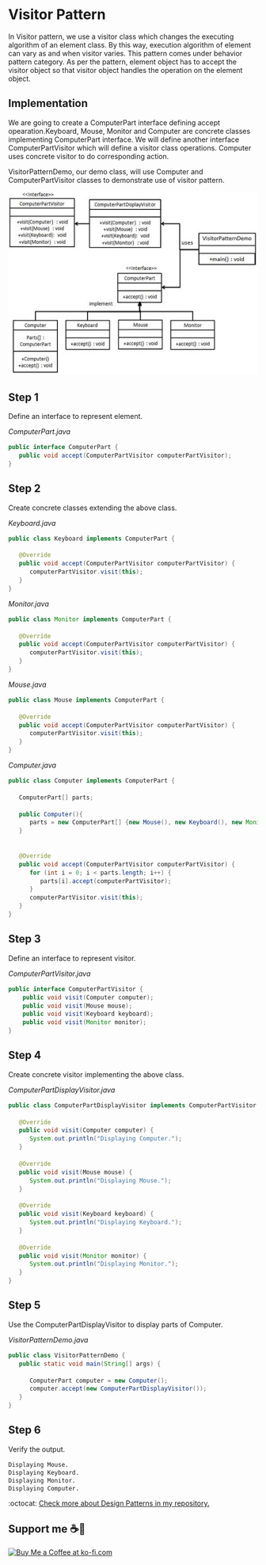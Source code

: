 # Visitor Pattern

In Visitor pattern, we use a visitor class which changes the executing algorithm of an element class. By this way, execution algorithm of element can vary as and when visitor varies. This pattern comes under behavior pattern category. As per the pattern, element object has to accept the visitor object so that visitor object handles the operation on the element object.

## Implementation

We are going to create a ComputerPart interface defining accept opearation.Keyboard, Mouse, Monitor and Computer are concrete classes implementing ComputerPart interface. We will define another interface ComputerPartVisitor which will define a visitor class operations. Computer uses concrete visitor to do corresponding action.

VisitorPatternDemo, our demo class, will use Computer and ComputerPartVisitor classes to demonstrate use of visitor pattern.

![UML Diagram](visitor_pattern_uml_diagram.jpg)

## Step 1

Define an interface to represent element.

_ComputerPart.java_

```java
public interface ComputerPart {
   public void accept(ComputerPartVisitor computerPartVisitor);
}
```

## Step 2

Create concrete classes extending the above class.

_Keyboard.java_

```java
public class Keyboard implements ComputerPart {

   @Override
   public void accept(ComputerPartVisitor computerPartVisitor) {
      computerPartVisitor.visit(this);
   }
}
```

_Monitor.java_

```java
public class Monitor implements ComputerPart {

   @Override
   public void accept(ComputerPartVisitor computerPartVisitor) {
      computerPartVisitor.visit(this);
   }
}
```

_Mouse.java_

```java
public class Mouse implements ComputerPart {

   @Override
   public void accept(ComputerPartVisitor computerPartVisitor) {
      computerPartVisitor.visit(this);
   }
}
```

_Computer.java_

```java
public class Computer implements ComputerPart {
	
   ComputerPart[] parts;

   public Computer(){
      parts = new ComputerPart[] {new Mouse(), new Keyboard(), new Monitor()};		
   } 


   @Override
   public void accept(ComputerPartVisitor computerPartVisitor) {
      for (int i = 0; i < parts.length; i++) {
         parts[i].accept(computerPartVisitor);
      }
      computerPartVisitor.visit(this);
   }
}
```

## Step 3

Define an interface to represent visitor.

_ComputerPartVisitor.java_

```java
public interface ComputerPartVisitor {
	public void visit(Computer computer);
	public void visit(Mouse mouse);
	public void visit(Keyboard keyboard);
	public void visit(Monitor monitor);
}
```

## Step 4

Create concrete visitor implementing the above class.

_ComputerPartDisplayVisitor.java_

```java
public class ComputerPartDisplayVisitor implements ComputerPartVisitor {

   @Override
   public void visit(Computer computer) {
      System.out.println("Displaying Computer.");
   }

   @Override
   public void visit(Mouse mouse) {
      System.out.println("Displaying Mouse.");
   }

   @Override
   public void visit(Keyboard keyboard) {
      System.out.println("Displaying Keyboard.");
   }

   @Override
   public void visit(Monitor monitor) {
      System.out.println("Displaying Monitor.");
   }
}
```

## Step 5

Use the ComputerPartDisplayVisitor to display parts of Computer.

_VisitorPatternDemo.java_

```java
public class VisitorPatternDemo {
   public static void main(String[] args) {

      ComputerPart computer = new Computer();
      computer.accept(new ComputerPartDisplayVisitor());
   }
}
```

## Step 6

Verify the output.

```
Displaying Mouse.
Displaying Keyboard.
Displaying Monitor.
Displaying Computer.
```

:octocat: [Check more about Design Patterns in my repository.](https://github.com/FernandoCalmet/Design-Patterns)

## Support me ☕💖

<a href='https://ko-fi.com/fernandocalmet' target='_blank'>
  <img height='36' style='border:0px;height:36px;' src='https://az743702.vo.msecnd.net/cdn/kofi3.png?v=2' border='0' alt='Buy Me a Coffee at ko-fi.com' />
</a>
